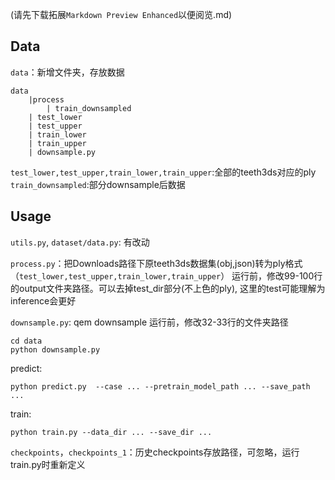 (请先下载拓展`Markdown Preview Enhanced`以便阅览.md)
## Data
`data`：新增文件夹，存放数据
```
data
    |process  
        | train_downsampled 
    | test_lower 
    | test_upper
    | train_lower
    | train_upper
    | downsample.py

```
`test_lower,test_upper,train_lower,train_upper`:全部的teeth3ds对应的ply
`train_downsampled`:部分downsample后数据
## Usage

`utils.py`, `dataset/data.py`: 有改动

`process.py`：把Downloads路径下原teeth3ds数据集(obj,json)转为ply格式（`test_lower,test_upper,train_lower,train_upper`）
运行前，修改99-100行的output文件夹路径。可以去掉test_dir部分(不上色的ply), 这里的test可能理解为inference会更好

`downsample.py`: qem downsample
运行前，修改32-33行的文件夹路径
```commandline
cd data 
python downsample.py 
```

predict:
```commandline
python predict.py  --case ... --pretrain_model_path ... --save_path ...
```
train: 
```commandline
python train.py --data_dir ... --save_dir ...
```

`checkpoints`，`checkpoints_1`：历史checkpoints存放路径，可忽略，运行train.py时重新定义


